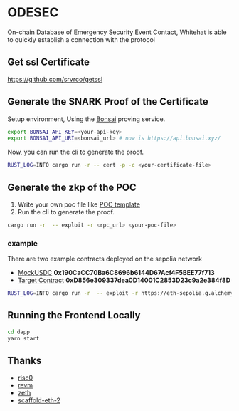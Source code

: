 # ODESEC
On-chain Database of Emergency Security Event Contact, Whitehat is able to quickly establish a connection with the protocol


## Get ssl Certificate
https://github.com/srvrco/getssl

## Generate the SNARK Proof of the Certificate
Setup environment, Using the [Bonsai](https://dev.risczero.com/api/generating-proofs/remote-proving) proving service.
```bash
export BONSAI_API_KEY=<your-api-key>
export BONSAI_API_URI=<bonsai_url> # now is https://api.bonsai.xyz/
```
Now, you can run the cli to generate the proof.
```bash
RUST_LOG=INFO cargo run -r -- cert -p -c <your-certificate-file>
```

## Generate the zkp of the POC
1. Write your own poc file like [POC template](https://github.com/0xHackedLabs/PoC)
2. Run the cli to generate the proof.
```bash
cargo run -r  -- exploit -r <rpc_url> <your-poc-file>
```
### example
There are two example contracts deployed on the sepolia network
- [MockUSDC](./dapp/packages/hardhat/contracts/mock/MockUSDC.sol) **0x190CaCC70Ba6C8696b6144D67Acf4F5BEE77f713**
- [Target Contract](./dapp/packages/hardhat/contracts/mock/TargetLoan.sol) **0xD856e309337dea0D14001C2853D23c9a2e384f8D**
```bash
RUST_LOG=INFO cargo run -r  -- exploit -r https://eth-sepolia.g.alchemy.com/v2/PwB1oLC0AVk2wiLTAzskCYGoOGm65bsn -p poc.sol
```
## Running the Frontend Locally
```bash
cd dapp
yarn start
```

## Thanks
- [risc0](https://github.com/risc0/risc0)
- [revm](https://github.com/bluealloy/revm)
- [zeth](https://github.com/risc0/zeth)
- [scaffold-eth-2](https://github.com/scaffold-eth/scaffold-eth-2)